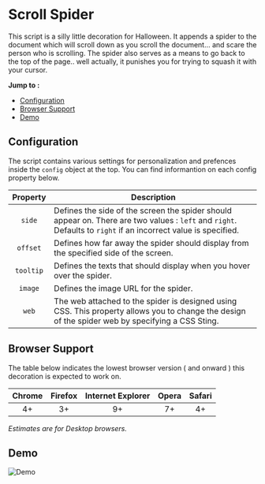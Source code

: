 # Scroll Spider

This script is a silly little decoration for Halloween. It appends a spider to the document which will scroll down as you scroll the document... and scare the person who is scrolling. The spider also serves as a means to go back to the top of the page.. well actually, it punishes you for trying to squash it with your cursor.

**Jump to :**
- [Configuration](#configuration)
- [Browser Support](#browser-support)
- [Demo](#demo)

## Configuration

The script contains various settings for personalization and prefences inside the ``config`` object at the top. You can find informantion on each config property below.

| **Property** | **Description** |
| :----------: | --------------- |
| ``side`` | Defines the side of the screen the spider should appear on. There are two values : ``left`` and ``right``. Defaults to ``right`` if an incorrect value is specified. |
| ``offset`` | Defines how far away the spider should display from the specified side of the screen. |
| ``tooltip`` | Defines the texts that should display when you hover over the spider. |
| ``image`` | Defines the image URL for the spider. |
| ``web`` | The web attached to the spider is designed using CSS. This property allows you to change the design of the spider web by specifying a CSS Sting. |

## Browser Support

The table below indicates the lowest browser version ( and onward ) this decoration is expected to work on.

| **Chrome** | **Firefox** | **Internet Explorer** | **Opera** | **Safari** |
| :--------: | :---------: | :-------------------: | :-------: | :--------: |
| 4+ | 3+ | 9+ | 7+ | 4+ |
*Estimates are for Desktop browsers.*

## Demo
![Demo](http://i21.servimg.com/u/f21/18/21/41/30/scroll10.gif)
